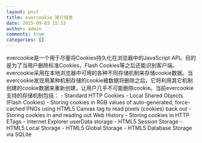 ```yaml
---
layout: post
title: evercookie 简介信息
date: 2015-09-03 15:33
author: admin
comments: true
categories: []
---
```

evercookie是一个用于尽量将Cookies持久化在浏览器中的JavaScript API。目的是为了当用户删除标准Cookies，Flash Cookies等之后还能识别客户端。evercookie采用在本地浏览器中可用的各种不同存储机制来存储cookie数据。当evercookie发现用某种机制存储的cookie被数据将删除之后，它将利用其它机制创建的cookie数据来重新创建，让用户几乎不可能删除cookie。当前evercookie支持的存储机制包括：
     - Standard HTTP Cookies
     - Local Shared Objects (Flash Cookies)
     - Storing cookies in RGB values of auto-generated, force-cached 
        PNGs using HTML5 Canvas tag to read pixels (cookies) back out
     - Storing cookies in and reading out Web History
     - Storing cookies in HTTP ETags
     - Internet Explorer userData storage
     - HTML5 Session Storage
     - HTML5 Local Storage
     - HTML5 Global Storage
     - HTML5 Database Storage via SQLite
